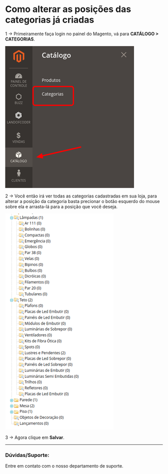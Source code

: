 # Como alterar as posições das categorias já criadas

1 ->  Primeiramente faça login no painel do Magento, vá para **CATÁLOGO > CATEGORIAS**.

![acessar_categoria](https://github.com/Oficina-do-Dev/Tutoriais/blob/main/Magento_2/038%20-%20Como%20alterar%20as%20posições%20das%20categorias%20já%20criadas/images/image1.png)

2 -> Você então irá ver todas as categorias cadastradas em sua loja, para alterar a posição da categoria basta precionar o botão esquerdo do mouse sobre ela e arrasta-lá para a posição que você deseja.

![alterar_posição_categoria](https://github.com/Oficina-do-Dev/Tutoriais/blob/main/Magento_2/038%20-%20Como%20alterar%20as%20posições%20das%20categorias%20já%20criadas/images/image2.png)

3 -> Agora clique em **Salvar**.

<hr>

### Dúvidas/Suporte:
Entre em contato com o nosso departamento de suporte.